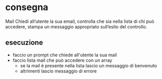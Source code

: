 # consegna

Mail
Chiedi all’utente la sua email,
controlla che sia nella lista di chi può accedere,
stampa un messaggio appropriato sull’esito del controllo.

## esecuzione

- faccio un prompt che chiede all'utente la sua mail
- faccio lista mail che può accedere con un array
  - se la mail è presente nella lista lascio un messaggio di benvenuto
  - altrimenti lascio messaggio di errore
